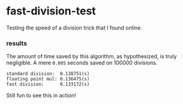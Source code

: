 # fast-division-test
Testing the speed of a division trick that I found online.


### results
The amount of time saved by this algorithm, as hypothesized, is truly negligible. A mere `0.005` seconds saved on 100000 divisions.
```
standard division:  0.138751(s)
floating point mul: 0.136475(s)
fast division:      0.133172(s)
```
Still fun to see this in action!
